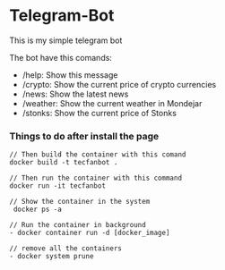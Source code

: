 # Telegram-Bot

This is my simple telegram bot

The bot have this comands:
+ /help: Show this message 
+ /crypto: Show the current price of crypto currencies
+ /news: Show the latest news
+ /weather: Show the current weather in Mondejar
+ /stonks: Show the current price of Stonks

### Things to do after install the page

``` 
// Then build the container with this comand 
docker build -t tecfanbot .

// Then run the container with this command
docker run -it tecfanbot 

// Show the container in the system
 docker ps -a 

// Run the container in background 
- docker container run -d [docker_image]

// remove all the containers
- docker system prune

```
